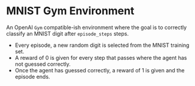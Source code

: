 # MNIST Gym Environment
An OpenAI `Gym` compatible-ish environment where the goal is to correctly classify an MNIST digit after `episode_steps` steps.

* Every episode, a new random digit is selected from the MNIST training set.
* A reward of 0 is given for every step that passes where the agent has not guessed correctly.
* Once the agent has guessed correctly, a reward of 1 is given and the episode ends.
